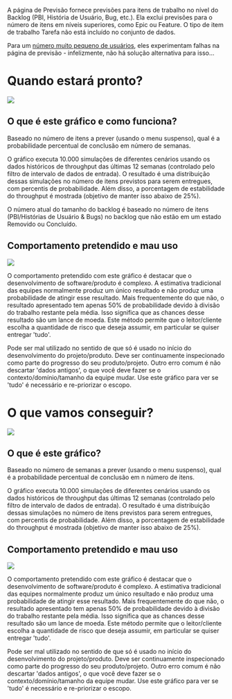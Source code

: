 A página de Previsão fornece previsões para itens de trabalho no nível do Backlog (PBI, História de Usuário, Bug, etc.). Ela exclui previsões para o número de itens em níveis superiores, como Epic ou Feature. O tipo de item de trabalho Tarefa não está incluído no conjunto de dados.

Para um [número muito pequeno de usuários](https://github.com/nbrown02/FlowViz/issues/9), eles experimentam falhas na página de previsão - infelizmente, não há solução alternativa para isso...

# Quando estará pronto?
![](https://raw.githubusercontent.com/nbrown02/FlowViz/main/Screenshots/WWIBD%201.png)

## O que é este gráfico e como funciona?

Baseado no número de itens a prever (usando o menu suspenso), qual é a probabilidade percentual de conclusão em número de semanas.

O gráfico executa 10.000 simulações de diferentes cenários usando os dados históricos de throughput das últimas 12 semanas (controlado pelo filtro de intervalo de dados de entrada). O resultado é uma distribuição dessas simulações no número de itens previstos para serem entregues, com percentis de probabilidade. Além disso, a porcentagem de estabilidade do throughput é mostrada (objetivo de manter isso abaixo de 25%).

O número atual do tamanho do backlog é baseado no número de itens (PBI/Histórias de Usuário & Bugs) no backlog que não estão em um estado Removido ou Concluído.

## Comportamento pretendido e mau uso
![](https://raw.githubusercontent.com/nbrown02/FlowViz/main/Screenshots/WWIBD%202.png)

O comportamento pretendido com este gráfico é destacar que o desenvolvimento de software/produto é complexo. A estimativa tradicional das equipes normalmente produz um único resultado e não produz uma probabilidade de atingir esse resultado. Mais frequentemente do que não, o resultado apresentado tem apenas 50% de probabilidade devido à divisão do trabalho restante pela média. Isso significa que as chances desse resultado são um lance de moeda. Este método permite que o leitor/cliente escolha a quantidade de risco que deseja assumir, em particular se quiser entregar 'tudo'.

Pode ser mal utilizado no sentido de que só é usado no início do desenvolvimento do projeto/produto. Deve ser continuamente inspecionado como parte do progresso do seu produto/projeto. Outro erro comum é não descartar 'dados antigos', o que você deve fazer se o contexto/domínio/tamanho da equipe mudar. Use este gráfico para ver se 'tudo' é necessário e re-priorizar o escopo.

# O que vamos conseguir?
![](https://raw.githubusercontent.com/nbrown02/FlowViz/main/Screenshots/WWWG%201.png)

## O que é este gráfico?

Baseado no número de semanas a prever (usando o menu suspenso), qual é a probabilidade percentual de conclusão em n número de itens.

O gráfico executa 10.000 simulações de diferentes cenários usando os dados históricos de throughput das últimas 12 semanas (controlado pelo filtro de intervalo de dados de entrada). O resultado é uma distribuição dessas simulações no número de itens previstos para serem entregues, com percentis de probabilidade. Além disso, a porcentagem de estabilidade do throughput é mostrada (objetivo de manter isso abaixo de 25%).

## Comportamento pretendido e mau uso
![](https://raw.githubusercontent.com/nbrown02/FlowViz/main/Screenshots/WWWG%202.png)

O comportamento pretendido com este gráfico é destacar que o desenvolvimento de software/produto é complexo. A estimativa tradicional das equipes normalmente produz um único resultado e não produz uma probabilidade de atingir esse resultado. Mais frequentemente do que não, o resultado apresentado tem apenas 50% de probabilidade devido à divisão do trabalho restante pela média. Isso significa que as chances desse resultado são um lance de moeda. Este método permite que o leitor/cliente escolha a quantidade de risco que deseja assumir, em particular se quiser entregar 'tudo'.

Pode ser mal utilizado no sentido de que só é usado no início do desenvolvimento do projeto/produto. Deve ser continuamente inspecionado como parte do progresso do seu produto/projeto. Outro erro comum é não descartar 'dados antigos', o que você deve fazer se o contexto/domínio/tamanho da equipe mudar. Use este gráfico para ver se 'tudo' é necessário e re-priorizar o escopo.
